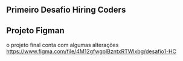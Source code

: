 ## Primeiro Desafio Hiring Coders



## Projeto Figman
 o projeto final conta com algumas alterações
https://www.figma.com/file/4M12gfwgolBzntxRTWlxbg/desafio1-HC
